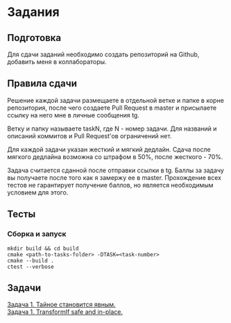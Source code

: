 # Задания
## Подготовка
Для сдачи заданий необходимо создать репозиторий на Github, добавить меня в коллабораторы.
## Правила сдачи
Решение каждой задачи размещаете в отдельной ветке и папке в корне репозитория, после чего создаете Pull Request в master и присылаете ссылку на него мне в личные сообщения tg.  

Ветку и папку называете taskN, где N - номер задачи. Для названий и описаний коммитов и Pull Request'ов ограничений нет.  

Для каждой задачи указан жесткий и мягкий дедлайн. Сдача после мягкого дедлайна возможна со штрафом в 50%, после жесткого - 70%.  

Задача считается сданной после отправки ссылки в tg. Баллы за задачу вы получаете после того как я замержу ее в master. Прохождение всех тестов не гарантирует получение баллов, но является необходимым условием для этого.

## Тесты
### Сборка и запуск
```
mkdir build && cd build
cmake <path-to-tasks-folder> -DTASK=<task-number>
cmake --build .
ctest --verbose
```

## Задачи
[Задача 1. Тайное становится явным.](https://github.com/alexa0o/cpp-mipt-course/blob/master/tasks/task1)  
[Задача 1. TransformIf safe and in-place.](https://github.com/alexa0o/cpp-mipt-course/blob/master/tasks/task2)
